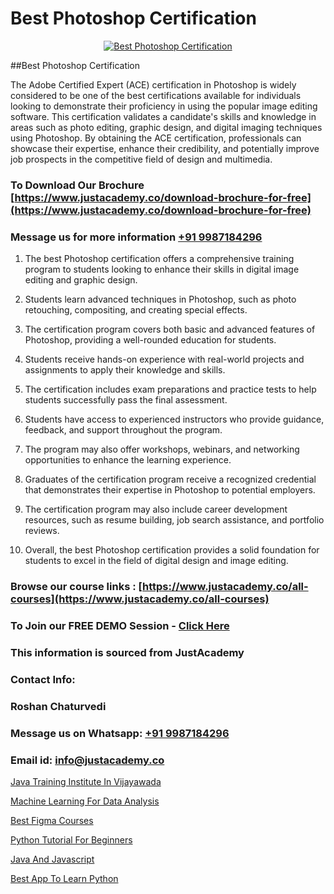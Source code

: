 # Best Photoshop Certification

<p align="center">
  <a href="https://justacademy.co/course-detail/photoshop-training">
    <img src="https://justacademy.co/storage2/course_image/1676637576_course_image.webp" alt="Best Photoshop Certification">
  </a>
</p>
##Best Photoshop Certification

The Adobe Certified Expert (ACE) certification in Photoshop is widely considered to be one of the best certifications available for individuals looking to demonstrate their proficiency in using the popular image editing software. This certification validates a candidate's skills and knowledge in areas such as photo editing, graphic design, and digital imaging techniques using Photoshop. By obtaining the ACE certification, professionals can showcase their expertise, enhance their credibility, and potentially improve job prospects in the competitive field of design and multimedia.
### To Download Our Brochure [https://www.justacademy.co/download-brochure-for-free](https://www.justacademy.co/download-brochure-for-free)
### Message us for more information [+91 9987184296](https://api.whatsapp.com/send?phone=919987184296)
1) The best Photoshop certification offers a comprehensive training program to students looking to enhance their skills in digital image editing and graphic design.

2) Students learn advanced techniques in Photoshop, such as photo retouching, compositing, and creating special effects.

3) The certification program covers both basic and advanced features of Photoshop, providing a well-rounded education for students.

4) Students receive hands-on experience with real-world projects and assignments to apply their knowledge and skills.

5) The certification includes exam preparations and practice tests to help students successfully pass the final assessment.

6) Students have access to experienced instructors who provide guidance, feedback, and support throughout the program.

7) The program may also offer workshops, webinars, and networking opportunities to enhance the learning experience.

8) Graduates of the certification program receive a recognized credential that demonstrates their expertise in Photoshop to potential employers.

9) The certification program may also include career development resources, such as resume building, job search assistance, and portfolio reviews.

10) Overall, the best Photoshop certification provides a solid foundation for students to excel in the field of digital design and image editing.

### Browse our course links : [https://www.justacademy.co/all-courses](https://www.justacademy.co/all-courses) 
### To Join our FREE DEMO Session - [Click Here](https://www.justacademy.co/register-for-course-demo)


### This information is sourced from JustAcademy
### Contact Info:
### Roshan Chaturvedi
### Message us on Whatsapp: [+91 9987184296](https://api.whatsapp.com/send?phone=919987184296)
### Email id: [info@justacademy.co](mailto:info@justacademy.co)
                
[Java Training Institute In Vijayawada](https://www.linkedin.com/pulse/java-training-institute-vijayawada-justacademy-birmingham-vlmof?trackingId=uO%2FXmTg2f0AAmDhUJQAWHQ%3D%3D&lipi=urn%3Ali%3Apage%3Ad_flagship3_company_admin%3B%2F1v6Q%2BY3Q3yYLraOs%2BoNCQ%3D%3D)

[Machine Learning For Data Analysis](https://www.linkedin.com/pulse/machine-learning-data-analysis-justacademy-belfast-mag8e?trackingId=zjw0WnM%2BtPbZvRpgdbaqAw%3D%3D&lipi=urn%3Ali%3Apage%3Ad_flagship3_company_admin%3BOulg0aX4Sr2isWcwcbyj2w%3D%3D)

[Best Figma Courses](https://medium.com/@negishivu99/best-figma-courses-1fdca2596f31)

[Python Tutorial For Beginners](https://medium.com/@roneet705/python-tutorial-for-beginners-eb5f9c0eb75f)

[Java And Javascript](https://justacademyin.github.io/justacademy/java-and-javascript)

[Best App To Learn Python](https://justacademyin.github.io/justacademy/best-app-to-learn-python)

